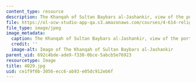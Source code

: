 ```yaml
---
content_type: resource
description: The Khanqah of Sultan Baybars al-Jashankir, view of the portal.
file: https://ol-ocw-studio-app-qa.s3.amazonaws.com/courses/4-614-religious-architecture-and-islamic-cultures-fall-2002/ce1f9f0b3056ecc6ab93e05dc912eb6f_4029.jpg
file_type: image/jpeg
image_metadata:
  caption: The Khanqah of Sultan Baybars al-Jashankir, view of the portal.
  credit: ''
  image-alt: Image of The Khanqah of Sultan Baybars al-Jashankir
parent_uid: 692c4bde-ade9-f330-0bce-5abcb5e76923
resourcetype: Image
title: 4029.jpg
uid: ce1f9f0b-3056-ecc6-ab93-e05dc912eb6f
---
```

